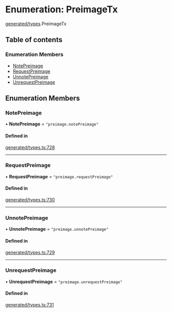 # Enumeration: PreimageTx

[generated/types](../wiki/generated.types).PreimageTx

## Table of contents

### Enumeration Members

- [NotePreimage](../wiki/generated.types.PreimageTx#notepreimage)
- [RequestPreimage](../wiki/generated.types.PreimageTx#requestpreimage)
- [UnnotePreimage](../wiki/generated.types.PreimageTx#unnotepreimage)
- [UnrequestPreimage](../wiki/generated.types.PreimageTx#unrequestpreimage)

## Enumeration Members

### NotePreimage

• **NotePreimage** = ``"preimage.notePreimage"``

#### Defined in

[generated/types.ts:728](https://github.com/PolymeshAssociation/polymesh-sdk/blob/95e180d2/src/generated/types.ts#L728)

___

### RequestPreimage

• **RequestPreimage** = ``"preimage.requestPreimage"``

#### Defined in

[generated/types.ts:730](https://github.com/PolymeshAssociation/polymesh-sdk/blob/95e180d2/src/generated/types.ts#L730)

___

### UnnotePreimage

• **UnnotePreimage** = ``"preimage.unnotePreimage"``

#### Defined in

[generated/types.ts:729](https://github.com/PolymeshAssociation/polymesh-sdk/blob/95e180d2/src/generated/types.ts#L729)

___

### UnrequestPreimage

• **UnrequestPreimage** = ``"preimage.unrequestPreimage"``

#### Defined in

[generated/types.ts:731](https://github.com/PolymeshAssociation/polymesh-sdk/blob/95e180d2/src/generated/types.ts#L731)
